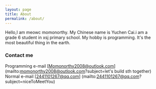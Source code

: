 ```yaml
---
layout: page
title: About
permalink: /about/
---
```


Hello,I am meowc momonorthy.
My Chinese name is Yuchen Cai.i am a grade 6 student in xsj 
 primary school. 
My hobby is programming. It's the most beautiful thing in the earth. 

### Contact me

Programming e-mail [Momonorthy2008@outlook.com] (mailto:momonorthy2008@outlook.com?subject=let's build sth together)<br>
Normal e-mail [2441101267@qq.com] (mailto:2441101267@qq.com?subject=niceToMeetYou)
